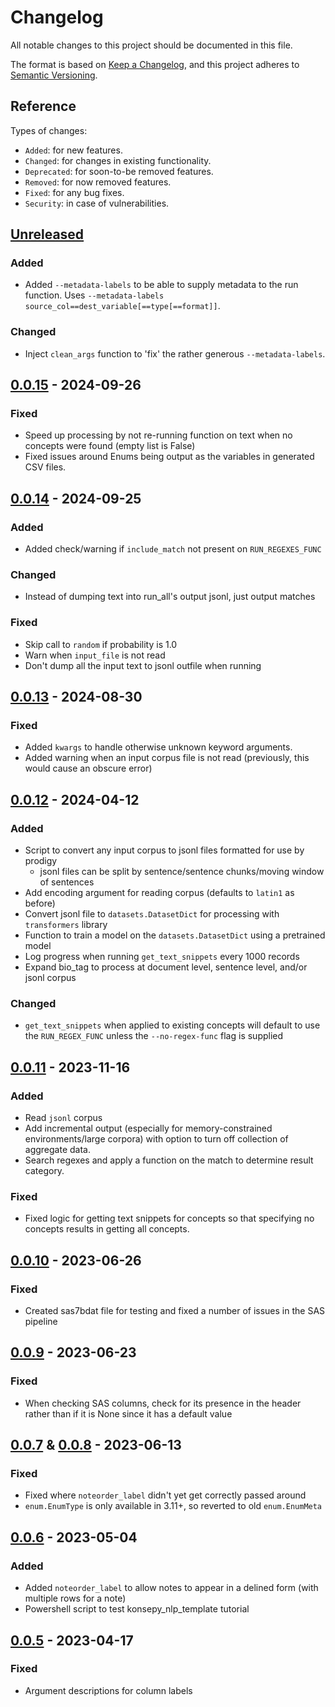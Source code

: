 # Changelog

All notable changes to this project should be documented in this file.

The format is based on [Keep a Changelog](https://keepachangelog.com/en/1.0.0/),
and this project adheres to [Semantic Versioning](https://semver.org/spec/v2.0.0.html).

## Reference

Types of changes:

* `Added`: for new features.
* `Changed`: for changes in existing functionality.
* `Deprecated`: for soon-to-be removed features.
* `Removed`: for now removed features.
* `Fixed`: for any bug fixes.
* `Security`: in case of vulnerabilities.

## [Unreleased]

### Added

* Added `--metadata-labels` to be able to supply metadata to the run function. Uses
  `--metadata-labels source_col==dest_variable[==type[==format]]`.

### Changed

* Inject `clean_args` function to 'fix' the rather generous `--metadata-labels`.

## [0.0.15] - 2024-09-26

### Fixed

* Speed up processing by not re-running function on text when no concepts were found (empty list is False)
* Fixed issues around Enums being output as the variables in generated CSV files.

## [0.0.14] - 2024-09-25

### Added

* Added check/warning if `include_match` not present on `RUN_REGEXES_FUNC`

### Changed

* Instead of dumping text into run_all's output jsonl, just output matches

### Fixed

* Skip call to `random` if probability is 1.0
* Warn when `input_file` is not read
* Don't dump all the input text to jsonl outfile when running

## [0.0.13] - 2024-08-30

### Fixed

* Added `kwargs` to handle otherwise unknown keyword arguments.
* Added warning when an input corpus file is not read (previously, this would cause an obscure error)

## [0.0.12] - 2024-04-12

### Added

* Script to convert any input corpus to jsonl files formatted for use by prodigy
    * jsonl files can be split by sentence/sentence chunks/moving window of sentences
* Add encoding argument for reading corpus (defaults to `latin1` as before)
* Convert jsonl file to `datasets.DatasetDict` for processing with `transformers` library
* Function to train a model on the `datasets.DatasetDict` using a pretrained model
* Log progress when running `get_text_snippets` every 1000 records
* Expand bio_tag to process at document level, sentence level, and/or jsonl corpus

### Changed

* `get_text_snippets` when applied to existing concepts will default to use the `RUN_REGEX_FUNC` unless the
  `--no-regex-func` flag is supplied

## [0.0.11] - 2023-11-16

### Added

* Read `jsonl` corpus
* Add incremental output (especially for memory-constrained environments/large corpora) with option to turn off
  collection of aggregate data.
* Search regexes and apply a function on the match to determine result category.

### Fixed

* Fixed logic for getting text snippets for concepts so that specifying no concepts results in getting all concepts.

## [0.0.10] - 2023-06-26

### Fixed

* Created sas7bdat file for testing and fixed a number of issues in the SAS pipeline

## [0.0.9] - 2023-06-23

### Fixed

* When checking SAS columns, check for its presence in the header rather than if it is None since it has a default value

## [0.0.7] & [0.0.8] - 2023-06-13

### Fixed

* Fixed where `noteorder_label` didn't yet get correctly passed around
* `enum.EnumType` is only available in 3.11+, so reverted to old `enum.EnumMeta`

## [0.0.6] - 2023-05-04

### Added

* Added `noteorder_label` to allow notes to appear in a delined form (with multiple rows for a note)
* Powershell script to test konsepy_nlp_template tutorial

## [0.0.5] - 2023-04-17

### Fixed

* Argument descriptions for column labels

[unreleased]: https://github.com/kpwhri/konsepy/compare/0.0.15...HEAD

[0.0.15]: https://github.com/kpwhri/konsepy/compare/0.0.14...0.0.15

[0.0.14]: https://github.com/kpwhri/konsepy/compare/0.0.13...0.0.14

[0.0.13]: https://github.com/kpwhri/konsepy/compare/0.0.12...0.0.13

[0.0.12]: https://github.com/kpwhri/konsepy/compare/0.0.11...0.0.12

[0.0.11]: https://github.com/kpwhri/konsepy/compare/0.0.10...0.0.11

[0.0.10]: https://github.com/kpwhri/konsepy/compare/0.0.9...0.0.10

[0.0.9]: https://github.com/kpwhri/konsepy/compare/0.0.8...0.0.9

[0.0.8]: https://github.com/kpwhri/konsepy/compare/0.0.7...0.0.8

[0.0.7]: https://github.com/kpwhri/konsepy/compare/0.0.6...0.0.7

[0.0.6]: https://github.com/kpwhri/konsepy/compare/0.0.5...0.0.6

[0.0.5]: https://github.com/kpwhri/konsepy/releases/0.0.5
